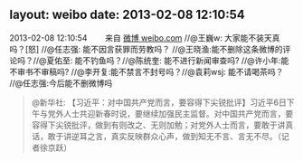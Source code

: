 layout: weibo
date: 2013-02-08 12:10:54
---
<meta name="referrer" content="no-referrer" />

2013-02-08 12:10:54  &nbsp;&nbsp;&nbsp;&nbsp;&nbsp;&nbsp; 来自 <a href="http://weibo.com/" rel="nofollow">微博 weibo.com</a>
//@王巍w: 大家能不装天真吗？[怒] //@任志强: 能不因言获罪而劳教吗？ //@王晓渔:能不删除这条微博的评论吗？//@夏佑至: 能不钓鱼吗？//@陈统奎: 能不进行新闻审查吗? //@许小年:能不审书不审稿吗? //@李开复:能不禁言不封号吗？//@袁莉wsj: 能不请喝茶吗？ //@任志强:今后能不删微博吗
>  @新华社: 【习近平：对中国共产党而言，要容得下尖锐批评】习近平6日下午与党外人士共迎新春时说，要继续加强民主监督。对中国共产党而言，要容得下尖锐批评，做到有则改之、无则加勉；对党外人士而言，要敢于讲真话，敢于讲逆耳之言，真实反映群众心声，做到知无不言、言无不尽。（记者徐京跃） ​​​
